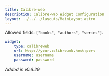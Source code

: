```yaml
---
title: Calibre-web
description: Calibre-web Widget Configuration
layout: ../../../layouts/MainLayout.astro
---
```


Allowed fields: `["books", "authors", "series"]`.

```yaml
widget:
    type: calibreweb
    url: http://your.calibreweb.host:port
    username: username
    password: password

```

*Added in v0.6.29*
